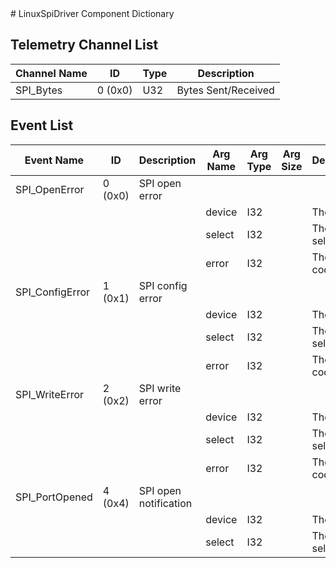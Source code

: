 <title>LinuxSpiDriver Component Dictionary</title>
# LinuxSpiDriver Component Dictionary


## Telemetry Channel List

|Channel Name|ID|Type|Description|
|---|---|---|---|
|SPI_Bytes|0 (0x0)|U32|Bytes Sent/Received|

## Event List

|Event Name|ID|Description|Arg Name|Arg Type|Arg Size|Description
|---|---|---|---|---|---|---|
|SPI_OpenError|0 (0x0)|SPI open error| | | | |
| | | |device|I32||The device|
| | | |select|I32||The chip select|
| | | |error|I32||The error code|
|SPI_ConfigError|1 (0x1)|SPI config error| | | | |
| | | |device|I32||The device|
| | | |select|I32||The chip select|
| | | |error|I32||The error code|
|SPI_WriteError|2 (0x2)|SPI write error| | | | |
| | | |device|I32||The device|
| | | |select|I32||The chip select|
| | | |error|I32||The error code|
|SPI_PortOpened|4 (0x4)|SPI open notification| | | | |
| | | |device|I32||The device|
| | | |select|I32||The chip select|
